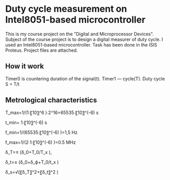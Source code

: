 Duty cycle measurement on Intel8051-based microcontroller
=====================================================
This is my course project on the "Digital and Microprocessor Devices".
Subject of the course project is to design a digital measurer of duty cycle. 
I used an Intel8051-based microcontroller. 
Task has been done in the ISIS Proteus. Project files are attached.

How it work
-----------------------------------------------------
Timer0 is countering duration of the signal(t). Timer1 — cycle(T). 
Duty cycle S = T/t


Metrological characteristics
-----------------------------------------------------
T_max=1/(1∙〖10〗^6 )∙2^16=65535∙〖10〗^(-6) s

t_min= 1∙〖10〗^(-6)  s

f_min=1/(65535∙〖10〗^(-6) )=1,5 Hz

f_max=1/(2∙1∙〖10〗^(-6) )=0.5 MHz

δ_T=± (δ_0+T_0/T_x ),

δ_t=± (δ_0+δ_ф+T_0/t_x )

δ_s=√(〖δ_T〗^2+〖δ_t〗^2 )

